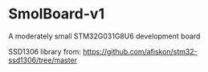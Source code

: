 # SmolBoard-v1
A moderately small STM32G031G8U6 development board

SSD1306 library from:
https://github.com/afiskon/stm32-ssd1306/tree/master
